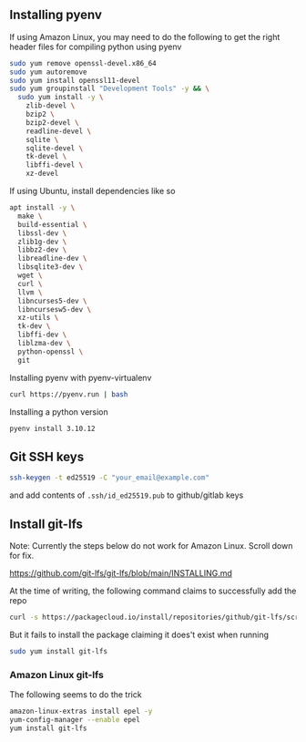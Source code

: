 ## Installing pyenv

If using Amazon Linux, you may need to do the following to get the right header files for compiling python using pyenv

```sh
sudo yum remove openssl-devel.x86_64
sudo yum autoremove
sudo yum install openssl11-devel
sudo yum groupinstall "Development Tools" -y && \
  sudo yum install -y \
    zlib-devel \
    bzip2 \
    bzip2-devel \
    readline-devel \
    sqlite \
    sqlite-devel \
    tk-devel \
    libffi-devel \
    xz-devel
```

If using Ubuntu, install dependencies like so

```sh
apt install -y \
  make \
  build-essential \
  libssl-dev \
  zlib1g-dev \
  libbz2-dev \
  libreadline-dev \
  libsqlite3-dev \
  wget \
  curl \
  llvm \
  libncurses5-dev \
  libncursesw5-dev \
  xz-utils \
  tk-dev \
  libffi-dev \
  liblzma-dev \
  python-openssl \
  git
```

Installing pyenv with pyenv-virtualenv
```sh
curl https://pyenv.run | bash
```

Installing a python version
```sh
pyenv install 3.10.12
```

## Git SSH keys
```sh
ssh-keygen -t ed25519 -C "your_email@example.com"
```

and add contents of `.ssh/id_ed25519.pub` to github/gitlab keys

## Install git-lfs

Note: Currently the steps below do not work for Amazon Linux. Scroll down for fix.

https://github.com/git-lfs/git-lfs/blob/main/INSTALLING.md


At the time of writing, the following command claims to successfully add the repo
```sh
curl -s https://packagecloud.io/install/repositories/github/git-lfs/script.rpm.sh | sudo bash
```

But it fails to install the package claiming it does't exist when running
```sh
sudo yum install git-lfs
```

### Amazon Linux git-lfs

The following seems to do the trick

```sh
amazon-linux-extras install epel -y
yum-config-manager --enable epel
yum install git-lfs
```
